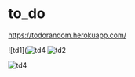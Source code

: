# to_do
https://todorandom.herokuapp.com/


![td1](![td4](https://user-images.githubusercontent.com/48865853/153746371-b17f0152-47aa-4fa4-985c-8405f4c095cb.JPG)
![td2](https://user-images.githubusercontent.com/48865853/153746340-ceba90b5-764e-43d8-b6d7-2f4543df08d9.JPG)

![td4](https://user-images.githubusercontent.com/48865853/153746371-b17f0152-47aa-4fa4-985c-8405f4c095cb.JPG)

